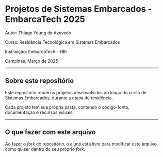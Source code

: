 # Projetos de Sistemas Embarcados - EmbarcaTech 2025

Autor: Thiago Young de Azevedo

Curso: Residência Tecnológica em Sistemas Embarcados

Instituição: EmbarcaTech - HBr

Campinas, Março de 2025

---

## Sobre este repositório

Este repositório reúne os projetos desenvolvidos ao longo do curso de Sistemas Embarcados, durante a etapa de residência.  

Cada projeto tem sua própria pasta, contendo o código-fonte, documentação e recursos visuais.

---

## O que fazer com este arquivo

Ao fazer o *fork* do repositório, o aluno está livre para modificar este arquivo como quiser dentro do seu próprio *fork*.
